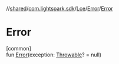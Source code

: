 //[shared](../../../../index.md)/[com.lightspark.sdk](../../index.md)/[Lce](../index.md)/[Error](index.md)/[Error](-error.md)

# Error

[common]\
fun [Error](-error.md)(exception: [Throwable](https://kotlinlang.org/api/latest/jvm/stdlib/kotlin/-throwable/index.html)? = null)
